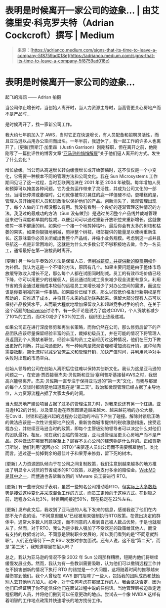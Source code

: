 <!--yml

分类：未分类

日期：2024-05-27 14:39:10

-->

# 表明是时候离开一家公司的迹象... | 由艾德里安·科克罗夫特（Adrian Cockcroft）撰写 | Medium

> 来源：[https://adrianco.medium.com/signs-that-its-time-to-leave-a-company-5f8759ad018e](https://adrianco.medium.com/signs-that-its-time-to-leave-a-company-5f8759ad018e)

# 表明是时候离开一家公司的迹象...

起飞的海鸥 —— Adrian 拍摄

当公司停止增长时，当创始人离开时，当人力资源主导时，当高管更关心房地产而不是产品时...

是时候离开了，找一家新公司工作。

我大约七年前加入了 AWS，当时它正在快速增长，有人员配备和招聘灵活性，而且亚马逊以占用办公空间而出名。一年半前，我退休了，我一起工作的许多人也离开了。[更新]贾斯汀·加里森（Justin Garrison）刚刚辞职，但在离开之前，他刚刚写了一篇批评性的博客文章“[亚马逊的悄悄解雇](https://justingarrison.com/blog/2023-12-30-amazons-silent-sacking/)”关于他们逼人离开的方式。发生了什么变化？

增长放缓。当公司从高速增长转向缓慢增长或开始萎缩时，这不仅仅是一个小变化，它需要一种根本不同的管理方法和公司文化。我在 Sun Microsystems 工作期间见证了这一过程，当时互联网泡沫在 2001 年至 2004 年破裂。每年增加人员和预算可以掩盖各种问题，它为业务运作带来了灵活性，并成为公司文化的一部分。当增长停滞或萎缩时，公司就像被车灯晃住的鹿一样僵硬不动，更糟糕的是，管理人员开始囤积人员和玩政治以保护他们的产品。创新消失了，微观管理出现了，每个人做的工作都没那么有用。我没有看到一个良好的逐渐管理这种情况的方法。我见过的最成功的方法（Sun 没有做到）是通过关闭整个产品线并裁减管理层来进行深度和早期的裁减，以便公司可以通过重新开放职位来重新增长。这就像修剪一棵不健康的树。如果你一个接一个地剪掉枯叶，最后你会有太多的树枝和枯萎的果实。如果你狠狠地削减，剪掉整个树枝，根部提供的能量足以使树重新生长。这意味着你必须关闭或出售整个产品线，并缩小业务规模。考虑到这一点并且导航这一点是非常困难的，这就是为什么大多数公司不够积极地去做。作为一名员工，通常最好在第一波裁员时离开。

[更新] 另一种似乎奏效的方法是保留人员，但[削减薪资，并提供新的股票期权](https://www.oregonlive.com/silicon-forest/2023/08/intel-will-issue-stock-to-offset-workers-pay-cuts.html)作为补偿。我认为这是一个不错的方法，原因有几个。如果主要问题是由于整体市场放缓导致收入增长不足，那么每个人都在试图同时削减。员工的有效市场价值已经下降，你可以用更少的钱雇佣人，因此通过削减工资来减少现金流更有意义。利用节省的资金通过雇佣成本较低的远程员工来增长减少了对办公空间的需求，而这应该是你要削减的第一件事情。如果股价已经下跌，那么以较低价格发行新期权是有帮助的，它推迟了成本，并将其与未来的成功联系起来。保留大部分现有人员可以保持产品投资水平，从而最大程度地增加保留收入和超越竞争对手的机会。在关于这个话题的[fediverse](https://mastodon.social/@adrianco/111746735722569832)讨论中，有一条评论是说为了度过COVID，个人贡献者减少了10%的工资，而CEO减少了50%的工资，组织图上逐级递减。

如果公司正在进行深度修剪和再生长策略，而你仍然在公司，那么修剪后留下的产品团队应该尽量保留经验丰富的员工，裁掉初级员工，并在可能的情况下将管理人员返回到个人贡献者职位。经验丰富的员工之前经历过这种情况，他们在压力下做出更好的判断，并且沟通更好。有一种倾向是微观管理和增加流程开销，这种倾向需要抵制。简化流程以[减少官僚主义](https://www.amazon.com/Delicate-Art-Bureaucracy-Transformation-Wrestler/dp/1950508153)和管理开销，加快产值时间，并利用竞争对手失败时出现的市场空白。

创始人领导的公司在创始人离职后往往难以保持其创新文化。我认为这是亚马逊的问题之一，在安迪·贾西接替杰夫·贝佐斯和亚当·塞利普斯基接替AWS之时，我很高兴能够离开。杰夫·贝佐斯一直专注于保持亚马逊的“第一天”文化，而我与那里的每个人交谈时都清楚地知道现在是“第二天”。政治和微观管理已经占据了主导地位，人力资源流程占据了大家太多的时间。

当大型房地产建设项目占据了过多的管理注意力时，对我来说还有另一个红旗。亚马逊HQ2的计划，以及亚马逊在西雅图建造越来越大、越来越花哨的办公大楼，在Covid、封锁和迅速兴起的远程办公运动的冲击下产生了碰撞。解除封锁后正确的做法应该是一次性计提房地产投资，重新协商城市提供的税收激励措施，接受远程办公，并继续亚马逊当时的政策，即每个主管级别的领导者可以决定什么对他们的团队最好。相反，现在我们面临的情况是，亚马逊管理层更关心房地产而不是产品。这种做法在哪里有顾客至上？顾客不关心公司的建筑物是什么样的。正如贾斯汀所说，他们利用“返回办公（RTO）”来驱逐人员出公司而不需要解雇他们。类比而言，通过逐一剪掉剩余的最佳叶子和果芽来修剪，留下死的树木。

[更新] 人力资源团队倾向于在公司之间复制政策，我们注意到越来越多的地方推出了明显令人讨厌的节省成本的RTO政策，以避免支付多余的赔偿金。[WebMD 是其中之一](https://evil.social/notes/9of9noy7fk9d0f4n)，而[博通](https://mastodon.social/@ewhac/111507235300736322)也告诉新收购的 VMware 员工要进行 RTO。

[更新] 有一些研究似乎表明，虽然一些知名公司推动着RTO，但[实际上大多数趋势是接受这种变化并采取混合工作的方式](https://www.axios.com/newsletters/axios-markets/)，而[员工更倾向于这种方式](https://www.mckinsey.com/industries/real-estate/our-insights/americans-are-embracing-flexible-work-and-they-want-more-of-it)。在封锁之前，远程办公占比3%，封锁期间接近50%，现在稳定在22%左右。

[更新] 发布此文后，我收到了亚马逊的人私下发来的信息，感谢我说了他们在内部不允许说的话。“不同意但服从”已经被用来强制执行RTO政策。在做出决定的群体中，通常大多数人同意决定，而不同意的人看到自己被人数占优势，于是也就服从了。然而，对于RTO，我认为是少数人强加了不受欢迎的政策给其他人，而没有支持的数据或讨论。不同意是限制职业发展的，所以我们看到的是“不同意就辞职”。人们正在等待下一次 RSU 发放时参加面试。还有人说，这不是“第二天”，而是“第三天”，我知道哪里在招人吗？

总之，我认为亚马逊的情况不像 2002 年 Sun 公司那样糟糕，短期内他们将继续缓慢发展业务。然而，我认为有一些教训需要吸取，认为他们可以撤销远程工作并在不损害创新的情况下执行 RTO 的错觉是一个大问题，这将随着时间的推移越来越伤害到他们。我个人曾经在 AWS 部门招聘了一些人，包括我的团队成员和鼓励别人去其他地方加入。如今，对于任何考虑在那里工作的人，我会坚决否定，因为他们已经证明了你不能信任他们在面试过程中说的任何话。当地管理层被迫重定远程招聘的人员，并将他们搬到可以任意更改的地点。尝试去一个像 NVIDIA 这样有着明智的工作地点政策并快速增长的地方找份工作。

